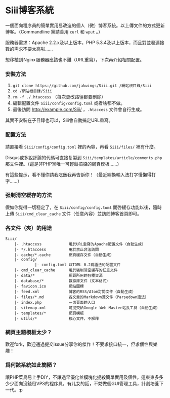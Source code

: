 Siii博客系統
============

一個面向程序員的簡單實用易改造的個人（微）博客系統。以上傳文件的方式更新博客。（Commandline 黨請善用 `curl` 和 `wput` 。）

服務器需求：Apache 2.2.x及以上版本，PHP 5.3.4及以上版本，而且對並發連接數的需求不要太高啦……

想移植到 Nginx 服務器應該也不難（URL重寫），下次再介紹相關配置。

### 安裝方法

1. `git clone https://github.com/jakwings/Siii.git /網站根目錄/Siii`
2. `cd /網站根目錄/Siii`
3. `rm -f ./.htaccess` （每次更改路徑都要刪除）
4. 編輯配置文件 `Siii/config/config.toml` 或者啥都不做。
5. 最後訪問 http://example.com/Siii/ ，`.htaccess` 文件會自行生成。

其實不安裝在子目錄也可以，Siii會自動搞定URL重寫。

### 配置方法

請直接看 `Siii/config/config.toml` 裡的內容，再看 `Siii/files/` 裡有什麼。

Disqus或多說評論的代碼可直接复製到 `Siii/templates/article/comments.php` 那文件裡。（這是非PHP黨唯一可輕鬆搞掂的網頁模板……）

有這些提示，看不懂你請我吃飯我再告訴你！（最近綱換輸入法打字慢懶得打字……）

### 强制清空緩存的方法

假如你覺得一切穩定了，在 `Siii/config/config.toml` 開啓緩存功能以後，隨時上傳 `Siii/cmd_clear_cache` 文件（任意內容）並訪問博客首頁即可。

### 各文件（夾）的用途

```
Siii/
    |- .htaccess            用於URL重寫的Apache配置文件（自動生成）
    |- */.htaccess          用於禁止非法訪問
    |- cache/*.cache        網頁緩存文件（自動生成）
    |- config/
             |- config.toml 以TOML 0.2爲語法的配置文件
    |- cmd_clear_cache      用於强制清空緩存的任意文件
    |- data/*               網頁所用的各種資源
    |- database/*           數據庫文件（文本格式）
    |- favicon.ico          網站圖標
    |- feed.xml             博客的RSS/Atom訂閱文件（自動生成）
    |- files/*.md           各文章的Markdown源文件（Parsedown語法）
    |- index.php            一切頁面的入口
    |- sitemap.xml          可提交給Google Web Master站長工具（自動生成）
    |- templates/*          網頁模板
    |- utils/*              核心文件，不解釋
```

### 網頁主題模板太少？

歡迎fork，歡迎通過提交issue分享你的傑作！不要求接口統一，但求個性與樂趣！

### 爲何該系統如此簡陋？

讓PHP菜鳥易上手DIY，不讓過早優化並模塊化扼殺簡單實用及個性。這東東多多少少面向沒錢租VPS的程序員，有儿女的話，不妨做個GUI管理工具，計劃培養下一代。:p
